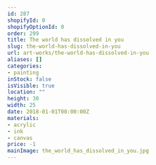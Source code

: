 ```yaml
---
id: 287
shopifyId: 0
shopifyOptionId: 0
order: 299
title: The world has dissolved in you
slug: the-world-has-dissolved-in-you
url: art-works/the-world-has-dissolved-in-you
aliases: []
categories:
- painting
inStock: false
isVisible: true
location: ""
height: 30
width: 25
date: 2018-01-01T00:00:00Z
materials:
- acrylic
- ink
- canvas
price: -1
mainImage: the_world_has_dissolved_in_you.jpg
---
```


